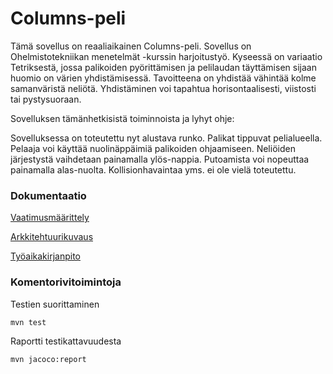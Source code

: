 # Columns-peli

Tämä sovellus on reaaliaikainen Columns-peli. Sovellus on Ohelmistotekniikan menetelmät -kurssin harjoitustyö. Kyseessä on variaatio Tetriksestä, jossa palikoiden pyörittämisen ja pelilaudan täyttämisen sijaan huomio on värien yhdistämisessä. Tavoitteena on yhdistää vähintää kolme samanväristä neliötä. Yhdistäminen voi tapahtua horisontaalisesti, viistosti tai pystysuoraan. 

Sovelluksen tämänhetkisistä toiminnoista ja lyhyt ohje:

Sovelluksessa on toteutettu nyt alustava runko. Palikat tippuvat pelialueella. Pelaaja voi käyttää nuolinäppäimiä palikoiden ohjaamiseen. Neliöiden järjestystä vaihdetaan painamalla ylös-nappia. Putoamista voi nopeuttaa painamalla alas-nuolta. Kollisionhavaintaa yms. ei ole vielä toteutettu.

### Dokumentaatio

[Vaatimusmäärittely](https://github.com/anketola/ot-harjoitustyo/blob/master/dokumentaatio/vaatimusmaarittely.md)

[Arkkitehtuurikuvaus](https://github.com/anketola/ot-harjoitustyo/blob/master/dokumentaatio/arkkitehtuuri.md)

[Työaikakirjanpito](https://github.com/anketola/ot-harjoitustyo/blob/master/dokumentaatio/tuntikirjanpito.md)


### Komentorivitoimintoja

Testien suorittaminen

```
mvn test
```

Raportti testikattavuudesta

```
mvn jacoco:report
```
